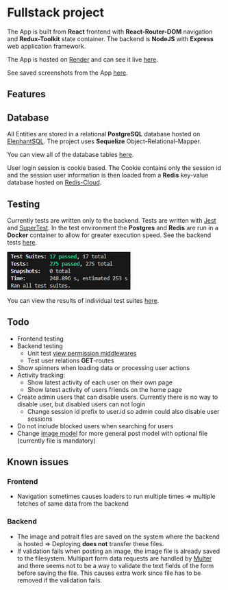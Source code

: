 # Fullstack project

The App is built from **React** frontend with **React-Router-DOM** navigation and **Redux-Toolkit** state container. The backend is **NodeJS** with **Express** web application framework.

The App is hosted on [Render](https://render.com/) and can see it live [here](https://fullstack-project-kamw.onrender.com).

See saved screenshots from the App [here](https://github.com/vilsuo/full-stack-project/tree/main/readme-images/app-images).

## Features

## Database
All Entities are stored in a relational **PostgreSQL** database hosted on [ElephantSQL](https://www.elephantsql.com/).  The project uses **Sequelize** Object-Relational-Mapper.

You can view all of the database tables [here](https://dbdocs.io/vilsuo1/Fullstack-project).

User login session is cookie based. The Cookie contains only the session id and the session user information is then loaded from a **Redis** key-value database hosted on [Redis-Cloud](https://redis.com/).

## Testing
Currently tests are written only to the backend. Tests are written with [Jest](https://jestjs.io/) and [SuperTest](https://www.npmjs.com/package/supertest). In the test environment the **Postgres** and **Redis** are run in a **Docker** container to allow for greater execution speed. See the backend tests [here](https://github.com/vilsuo/full-stack-project/tree/main/backend/tests).

![test results](https://github.com/vilsuo/full-stack-project/blob/main/readme-images/test-images/all.PNG?raw=true)

You can view the results of individual test suites [here](https://github.com/vilsuo/full-stack-project/tree/main/readme-images/test-images).

## Todo
<ul>
	<li>
		Frontend testing
	</li>
	<li>
		Backend testing
		<ul>
			<li>
				Unit test <a href="https://github.com/vilsuo/full-stack-project/blob/main/backend/src/util/middleware/auth.js">view permission middlewares</a>
			</li>
			<li>
				Test user relations <b>GET</b>-routes
			</li>
		</ul>
	</li>
	<li>
		Show spinners when loading data or processing user actions
	</li>
	<li>
		Activity tracking:
		<ul>
			<li>
				Show latest activity of each user on their own page
			</li>
			<li>
				Show latest activity of users friends on the home page
			</li>
		</ul>
	</li>
	<li>
		Create admin users that can disable users. Currently there is no way to disable user, but disabled users can not login
		<ul>
			<li>
				Change session id prefix to user.id so admin could also disable user sessions
			</li>
		</ul>
  	</li>
	<li>
		Do not include blocked users when searching for users
	</li>
	<li>
		Change <a href="https://github.com/vilsuo/full-stack-project/blob/main/backend/src/models/image.js">image model</a> for more general post model with optional file (currently file is mandatory)
	</li>
</ul>

## Known issues
### Frontend
<ul>
	<li>
		Navigation sometimes causes loaders to run multiple times => multiple fetches of same data from the backend
	</li>
</ul>

### Backend
<ul>
	<li>
		The image and potrait files are saved on the system where the backend is hosted => Deploying <b>does not</b> transfer these files.
	</li>
	<li>
		If validation fails when posting an image, the image file is already saved to the filesystem. Multipart form data requests are handled by <a href="https://www.npmjs.com/package/multer">Multer</a> and there seems not to be a way to validate the text fields of the form before saving the file. This causes extra work since file has to be removed if the validation fails.
	</li>
</ul>
